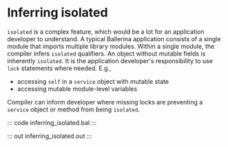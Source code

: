 # Inferring isolated

`isolated` is a complex feature, which would be a lot for an application developer to understand. A typical Ballerina application consists of a single module that imports multiple library modules. Within a single module, the compiler infers `isolated` qualifiers. An object without mutable fields is inherently `isolated`. It is the application developer's responsibility to use `lock` statements where needed. E.g.,

- accessing `self` in a `service` object with mutable state
- accessing mutable module-level variables

Compiler can inform developer where missing locks are preventing a `service` object or method from being `isolated`.

::: code inferring_isolated.bal :::

::: out inferring_isolated.out :::